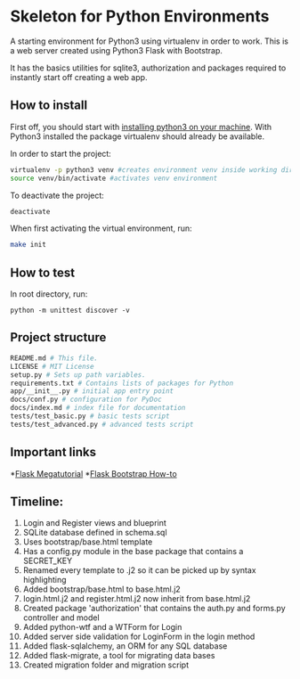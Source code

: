 # Skeleton for Python Environments
A starting environment for Python3 using virtualenv in order to work.
This is a web server created using Python3 Flask with Bootstrap.

It has the basics utilities for sqlite3, authorization and packages required
to instantly start off creating a web app.

## How to install

First off, you should start with [installing python3 on your machine](https://realpython.com/installing-python/).
With Python3 installed the package virtualenv should already be available.

In order to start the project:

```bash
virtualenv -p python3 venv #creates environment venv inside working directory
source venv/bin/activate #activates venv environment
```

To deactivate the project:

```bash
deactivate
```

When first activating the virtual environment, run:

```bash
make init
```

## How to test

In root directory, run:
```
python -m unittest discover -v
```

## Project structure


```bash
README.md # This file.
LICENSE # MIT License
setup.py # Sets up path variables.
requirements.txt # Contains lists of packages for Python
app/__init__.py # initial app entry point
docs/conf.py # configuration for PyDoc
docs/index.md # index file for documentation
tests/test_basic.py # basic tests script
tests/test_advanced.py # advanced tests script
```

## Important links

*[Flask Megatutorial](https://blog.miguelgrinberg.com/post/the-flask-mega-tutorial-part-i-hello-world)
*[Flask Bootstrap How-to](https://pythonhosted.org/Flask-Bootstrap/index.html)

## Timeline:

1. Login and Register views and blueprint
1. SQLite database defined in schema.sql
1. Uses bootstrap/base.html template
1. Has a config.py module in the base package that contains a SECRET_KEY
1. Renamed every template to .j2 so it can be picked up by syntax highlighting
1. Added bootstrap/base.html to base.html.j2
1. login.html.j2 and register.html.j2 now inherit from  base.html.j2
1. Created package 'authorization' that contains the auth.py and forms.py controller and model
1. Added python-wtf and a WTForm for Login
1. Added server side validation for LoginForm in the login method
1. Added flask-sqlalchemy, an ORM for any SQL database
1. Added flask-migrate, a tool for migrating data bases
1. Created migration folder and migration script
